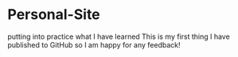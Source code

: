 # Personal-Site
putting into practice what I have learned
This is my first thing I have published to GitHub so I am happy for any feedback!
